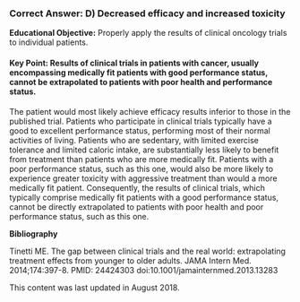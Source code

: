 
### Correct Answer: D) Decreased efficacy and increased toxicity 

**Educational Objective:** Properly apply the results of clinical oncology trials to individual patients.

#### **Key Point:** Results of clinical trials in patients with cancer, usually encompassing medically fit patients with good performance status, cannot be extrapolated to patients with poor health and performance status.

The patient would most likely achieve efficacy results inferior to those in the published trial. Patients who participate in clinical trials typically have a good to excellent performance status, performing most of their normal activities of living. Patients who are sedentary, with limited exercise tolerance and limited caloric intake, are substantially less likely to benefit from treatment than patients who are more medically fit. Patients with a poor performance status, such as this one, would also be more likely to experience greater toxicity with aggressive treatment than would a more medically fit patient. Consequently, the results of clinical trials, which typically comprise medically fit patients with a good performance status, cannot be directly extrapolated to patients with poor health and poor performance status, such as this one.

**Bibliography**

Tinetti ME. The gap between clinical trials and the real world: extrapolating treatment effects from younger to older adults. JAMA Intern Med. 2014;174:397-8. PMID: 24424303 doi:10.1001/jamainternmed.2013.13283

This content was last updated in August 2018.
